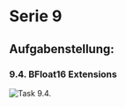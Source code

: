 # Serie 9

## Aufgabenstellung:

### 9.4. BFloat16 Extensions


![Task 9.4.](https://github.com/rauschinger/hpc-repo/blob/main/09_BFloat16_Extensions/tasks.png)